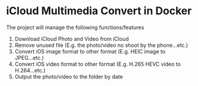 # iCloud Multimedia Convert in Docker

The project will manage the following functions/features
1. Download iCloud Photo and Video from iCloud
2. Remove unused file (E.g. the photo/video no shoot by the phone...etc.)
3. Convert iOS image format to other format (E.g. HEIC image to JPEG...etc.)
4. Convert iOS video format to other format (E.g. H.265 HEVC video to H.264...etc.)
5. Output the photo/video to the folder by date
